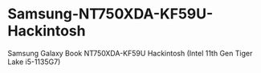 # Samsung-NT750XDA-KF59U-Hackintosh
Samsung Galaxy Book NT750XDA-KF59U Hackintosh (Intel 11th Gen Tiger Lake i5-1135G7)
